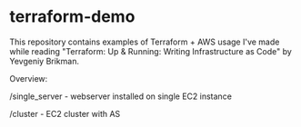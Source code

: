 # terraform-demo
This repository contains examples of Terraform + AWS usage I've made while reading "Terraform: Up & Running: Writing Infrastructure as Code" by Yevgeniy Brikman.

Overview:

/single_server - webserver installed on single EC2 instance

/cluster - EC2 cluster with AS
